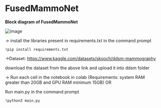 # FusedMammoNet

**Block diagram of FusedMammoNet**

![image](https://github.com/mukkaragayathri23/FusedMammoNet/assets/121806347/7cc1ca6c-d89f-465e-a43c-33dbb3304020)

-> install the libraries present in requirements.txt in the command prompt

`!pip install requirements.txt`



->Dataset: https://www.kaggle.com/datasets/skooch/ddsm-mammography
  
  download the dataset from the above link and upload it into ddsm folder

-> Run each cell in the notebook in colab (Requirements: system RAM greater than 20GB and GPU RAM minimum 15GB) OR

Run main.py in the command prompt

`!python3 main.py`


